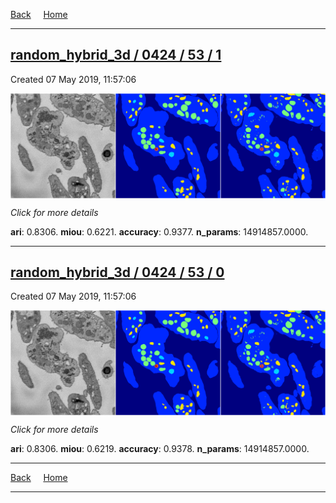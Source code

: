 
[Back](..)&nbsp;&nbsp;&nbsp;&nbsp;&nbsp;[Home](https://leapmanlab.github.io/snapshots)

---

<div class="summary"><a href="1"><h2>random_hybrid_3d / 0424 / 53 / 1</h2></a><p>Created 07 May 2019, 11:57:06
</p><a href="1"><img src="1/media/summary.png" align="center"></a><p>
<i>Click for more details</i>
</p></div>

**ari**: 0.8306. **miou**: 0.6221. **accuracy**: 0.9377. **n_params**: 14914857.0000. 

---

<div class="summary"><a href="0"><h2>random_hybrid_3d / 0424 / 53 / 0</h2></a><p>Created 07 May 2019, 11:57:06
</p><a href="0"><img src="0/media/summary.png" align="center"></a><p>
<i>Click for more details</i>
</p></div>

**ari**: 0.8306. **miou**: 0.6219. **accuracy**: 0.9378. **n_params**: 14914857.0000. 

---

[Back](..)&nbsp;&nbsp;&nbsp;&nbsp;&nbsp;[Home](https://leapmanlab.github.io/snapshots)

---